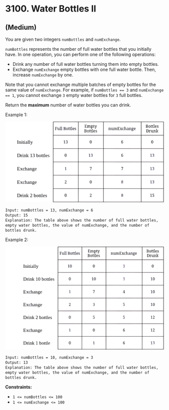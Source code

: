 # 3100. Water Bottles II
## (Medium)

You are given two integers `numBottles` and `numExchange`.

`numBottles` represents the number of full water bottles that you initially have. In one operation, you can perform one of the following operations:

- Drink any number of full water bottles turning them into empty bottles.
- Exchange `numExchange` empty bottles with one full water bottle. Then, increase `numExchange` by one.

Note that you cannot exchange multiple batches of empty bottles for the same value of `numExchange`. For example, if `numBottles == 3` and `numExchange == 1`, you cannot exchange `3` empty water bottles for `3` full bottles.

Return the **maximum** number of water bottles you can drink.


Example 1:

![alt text](image.png)

```
Input: numBottles = 13, numExchange = 6
Output: 15
Explanation: The table above shows the number of full water bottles, empty water bottles, the value of numExchange, and the number of bottles drunk.
```

Example 2:

![alt text](image-1.png)

```
Input: numBottles = 10, numExchange = 3
Output: 13
Explanation: The table above shows the number of full water bottles, empty water bottles, the value of numExchange, and the number of bottles drunk.
```

**Constraints:**

- `1 <= numBottles <= 100 `
- `1 <= numExchange <= 100`